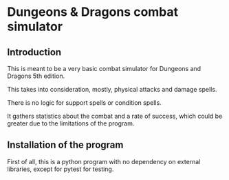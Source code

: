 # Dungeons & Dragons combat simulator
## Introduction
This is meant to be a very basic combat simulator for Dungeons and Dragons 5th edition.

This takes into consideration, mostly, physical attacks and damage spells.

There is no logic for support spells or condition spells.

It gathers statistics about the combat and a rate of success, which could be greater due to the limitations of the program.

## Installation of the program
First of all, this is a python program with no dependency on external libraries, except for pytest for testing.